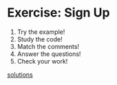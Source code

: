 # Exercise: Sign Up

1. Try the example!
1. Study the code!
1. Match the comments!
1. Answer the questions!
1. Check your work!

[solutions](/examples/exercise_sign_up/index_solution.js)
